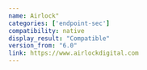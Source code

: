 ```yaml
---
name: Airlock"
categories: ['endpoint-sec']
compatibility: native
display_result: "Compatible"
version_from: "6.0"
link: https://www.airlockdigital.com
---
```

